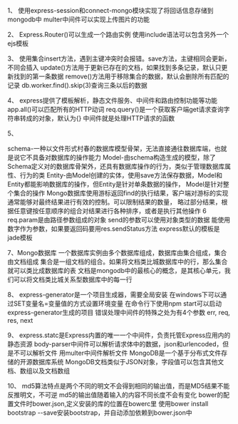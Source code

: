 1、
使用express-session和connect-mongo模块实现了将回话信息存储到mongodb中
multer中间件可以实现上传图片的功能

2、
Express.Router()可以生成一个路由实例
使用include语法可以包含另外一个ejs模板

3、
使用集合insert方法，遇到主键冲突时会报错。save方法，主键相同会更新，不同会插入
update()方法用于更新已存在的文档，如果找到多条记录，默认只更新找到的第一条数据
remove()方法用于移除集合的数据，默认会删除所有匹配的记录
db.worker.find().skip(3)查询三条以后的数据

4、
express提供了模板解析，静态文件服务、中间件和路由控制功能等功能
app.all()可以匹配所有的HTTP动词
req.query()是一个获取客户端get请求查询字符串转成的对象，默认为{}
中间件就是处理HTTP请求的函数

5、

schema-一种以文件形式村春的数据库模型骨架，无法直接通往数据库端，也就是说它不具备对数据库的操作能力
Model-由schema构造生成的模型，除了Schema定义对的数据库骨架外，还具有数据库操作的行为，类似于管理数据库属性、行为的类
Entity-由Model创建的实体，使用save方法保存数据，Model和Entity都能影响数据库的操作，但Entity是针对单条数据的操作，
       Model是针对整个集合的操作
Mongo数据库使用游标返回find的执行结果，客户端对游标的实现通常能够对最终结果进行有效的控制。可以限制结果的数量，
      略过部分结果，根据任意键按任意顺序的组合对结果进行各种排序，或者是执行其他操作
6
req.param是由路径参数组成的对象
send的参数可以使用对象类型的数据
能使用数字作为参数，如果要返回码要用res.sendStatus方法
express默认的模板是jade模板

7、Mongo数据库
一个数据库实例由多个数据库组成，数据库由集合组成，集合由文档组成
集合是一组文档的组合。如果将文档类比城数据库中的行，那么集合就可以类比成数据库的表
文档是mongodb中的最核心的概念，是其核心单元，我们可以将文档类比城关系型数据库中的每一行

8、
express-generator是一个项目生成器，需要全局安装
在windows下可以通过SET变量名=变量值的方式设置环境变量
在命令行下使用npm start可以启动express-generator生成的项目
错误处理中间件的特殊之处为有4个参数 err, req, res, next

9、
express.statc是Express内置的唯一一个中间件，负责托管Express应用内的静态资源
body-parser中间件可以解析请求体中的数据，json和urlencoded，但是不可以解析文件  用multer中间件解析文件
MongoDB是一个基于分布式文件存储的开源数据库系统
MongoDB文档类似于JSON对象，字段值可以包含其他文档、数组以及文档数组

10、
md5算法特点是两个不同的明文不会得到相同的输出值，而是MD5结果不能反推明文，不可逆
md5的输出值随着输入的内容不同长度不会有变化
bower的配置文件时bower.json,定义安装的库的位置在bowerc里
使用bower install bootstrap --save安装bootstrap，并自动添加依赖到bower.json中



